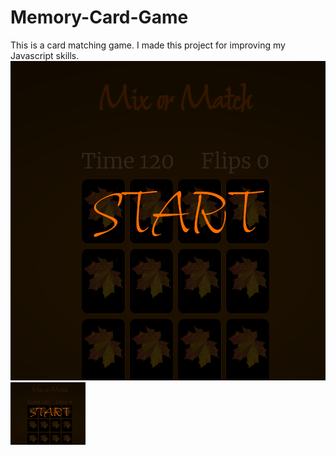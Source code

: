 # Memory-Card-Game
This is a card matching game. I made this project for improving my Javascript skills.
![](assets/start.PNG)
<img src="assets/start.PNG" width=120 height=100>
